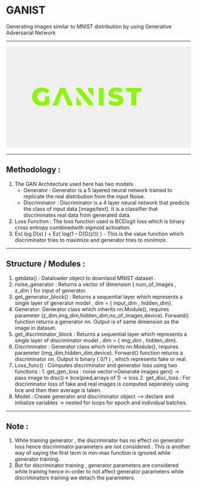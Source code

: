 # GANIST

Generating images similar to MNIST distribution by using Generative Adversarial Network

---

![logo](ganist.png)

---

## Methodology :

1. The GAN Architecture used here has two models
    * Generator : Generator is a 5 layered neural network trained to replicate the real  distribution from the input Noise. 
    * Discriminator : Discriminator is a 4 layer neural network that predicts the class of input data [image/text]. It is a classifier that discriminates real data from
      generated data.
2. Loss Function : The loss function used is BCElogit loss which is binary cross entropy combinedwith sigmoid activation.
3. Ex( log D(x) ) + Ez( log(1 – D(G(z))) ) -  This is the value function which discriminator tries to maximize and generator tries to minimize.

---

## Structure / Modules :

1. getdata() : Dataloader object to downlaod MNIST dataset .
2. noise_generator : Returns a vector of dimension ( num_of_images , z_dim ) for input of generator.
3. get_generator_block() : Returns a sequential layer which represents a single layer of generator model , dim = { input_dim , hidden_dim}.
4. Generator: Generator class which inherits nn.Module(), requires parameter (z_dim,img_dim,hidden_dim,no_of_images,device). Forward() function returns a generator nn.
              Output is of same dimension as the image in dataset.
5. get_discriminator_block : Returns a sequential layer which represents a single layer of discriminator model , dim = { img_dim , hidden_dim}.
6. Discriminator : Generator class which inherits nn.Module(), requires parameter (img_dim,hidden_dim,device). Forward() function returns a discriminator nn.
                   Output is binary ( 0/1 ) , which represents fake or real.
7. Loss_func() : Computes discriminator and generator loss using two functions :
                1. get_gen_loss : noise vector->Generate images gen() -> pass image to disc()-> bce(pred,arrays of 1) -> loss
                2. get_disc_loss : For discriminator loss of fake and real images is computed seperately using bce and then their average is taken.
8. Model : Create generator and discriminator object --> declare and initialize variables -> nested for loops for epoch and individual batches.

---

## Note :

1. While training generator , the discriminator has no effect on generator loss hence discriminator parameters are not considered . This is another way of saying the first        term in min-max function is ignored while generator training.
2. But for discriminator training , generator parameters are considered while training hence in-order to not affect generator parameters while discriminators training we
   detach the parameters. 
                  



              
              




